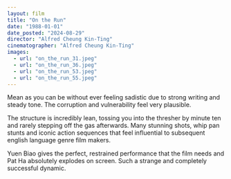 ```yaml
---
layout: film
title: "On the Run"
date: "1988-01-01"
date_posted: "2024-08-29"
director: "Alfred Cheung Kin-Ting"
cinematographer: "Alfred Cheung Kin-Ting"
images:
  - url: "on_the_run_31.jpeg"
  - url: "on_the_run_36.jpeg"
  - url: "on_the_run_53.jpeg"
  - url: "on_the_run_55.jpeg"
---
```


Mean as you can be without ever feeling sadistic due to strong writing and steady tone. The corruption and vulnerability feel very plausible. 

The structure is incredibly lean, tossing you into the thresher by minute ten and rarely stepping off the gas afterwards. Many stunning shots, whip pan stunts and iconic action sequences that feel influential to subsequent english language genre film makers. 

Yuen Biao gives the perfect, restrained performance that the film needs and Pat Ha absolutely explodes on screen. Such a strange and completely successful dynamic.